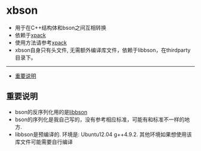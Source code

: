 xbson
====
* 用于在C++结构体和bson之间互相转换
* 依赖于[xpack](https://github.com/xyz347/xpack)
* 使用方法请参考[xpack](https://github.com/xyz347/xpack)
* xbson自身只有头文件, 无需额外编译库文件，依赖于libbson，在thirdparty目录下。

------
* [重要说明](#重要说明)

重要说明
----
- bson的反序列化用的是[libbson](https://github.com/mongodb/libbson/tree/1.0.0)
- bson的序列化是我自己写的，没有参考相应标准，可能有和标准不一样的地方.
- libbson是预编译的. 环境是: Ubuntu12.04 g++4.9.2. 其他环境如果想使用该库文件可能需要自行编译
